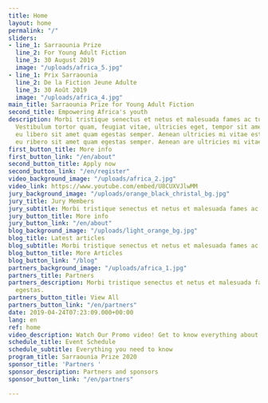 ```yaml
---
title: Home
layout: home
permalink: "/"
sliders:
- line_1: Sarraounia Prize
  line_2: For Young Adult Fiction
  line_3: 30 August 2019
  image: "/uploads/africa_5.jpg"
- line_1: Prix Sarraounia
  line_2: De la Fiction Jeune Adulte
  line_3: 30 Août 2019
  image: "/uploads/africa_4.jpg"
main_title: Sarraounia Prize for Young Adult Fiction
second_title: Empowering Africa's youth
description: Morbi tristique senectus et netus et malesuada fames ac turpis egestas.
  Vestibulum tortor quam, feugiat vitae, ultricies eget, tempor sit amet, ante. Donec
  eu libero sit amet quam egestas semper. Aenean ultricies mi vitae est. Mauris Eonec
  eu ribero sit amet quam egestas semper. Aenean are ultricies mi vitae.
first_button_title: More info
first_button_link: "/en/about"
second_button_title: Apply now
second_button_link: "/en/register"
video_background_image: "/uploads/africa_2.jpg"
video_link: https://www.youtube.com/embed/U8CUXVJlwMM
jury_background_image: "/uploads/orange_black_christal_bg.jpg"
jury_title: Jury Members
jury_subtitle: Morbi tristique senectus et netus et malesuada fames ac turpis egestas.
jury_button_title: More info
jury_button_link: "/en/about"
blog_background_image: "/uploads/light_orange_bg.jpg"
blog_title: Latest articles
blog_subtitle: Morbi tristique senectus et netus et malesuada fames ac turpis egestas.
blog_button_title: More Articles
blog_button_link: "/blog"
partners_background_image: "/uploads/africa_1.jpg"
partners_title: Partners
partners_description: Morbi tristique senectus et netus et malesuada fames ac turpis
  egestas.
partners_button_title: View All
partners_button_link: "/en/partners"
date: 2019-04-24T07:23:09.000+00:00
lang: en
ref: home
video_description: Watch Our Promo video! Get to know everything about Sarraounia
schedule_title: Event Schedule
schedule_subtitle: Everything you need to know
program_title: Sarraounia Prize 2020
sponsor_title: 'Partners '
sponsor_description: Partners and sponsors
sponsor_button_link: "/en/partners"

---
```

